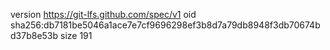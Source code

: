 version https://git-lfs.github.com/spec/v1
oid sha256:db7181be5046a1ace7e7cf9696298ef3b8d7a79db8948f3db70674bd37b8e53b
size 191
